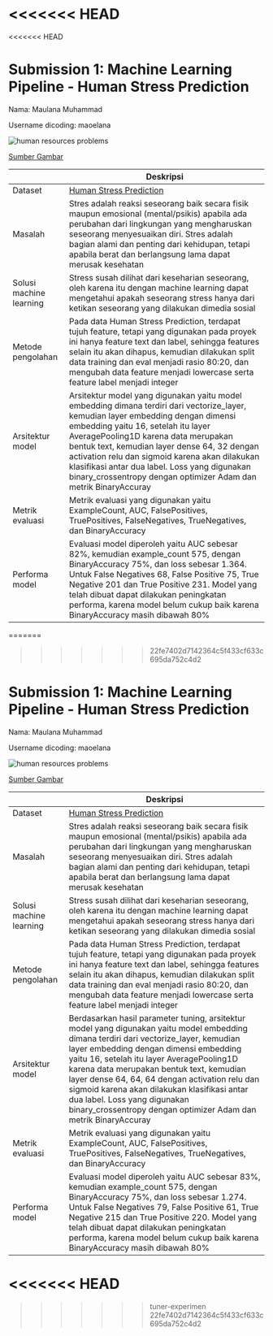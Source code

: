 <<<<<<< HEAD
=======
<<<<<<< HEAD
# Submission 1: Machine Learning Pipeline - Human Stress Prediction
Nama: Maulana Muhammad

Username dicoding: maoelana

![human resources problems](https://user-images.githubusercontent.com/58927608/232183728-df31ce54-b58c-4163-a563-5df9d3daf167.jpg)

[Sumber Gambar](https://blog.peoplespheres.com/en-us/what-problems-do-human-resources-managers-face-every-day)

| | Deskripsi |
| ----------- | ----------- |
| Dataset | [Human Stress Prediction](https://www.kaggle.com/datasets/kreeshrajani/human-stress-prediction) |
| Masalah | Stres adalah reaksi seseorang baik secara fisik maupun emosional (mental/psikis) apabila ada perubahan dari lingkungan yang mengharuskan seseorang menyesuaikan diri. Stres adalah bagian alami dan penting dari kehidupan, tetapi apabila berat dan berlangsung lama dapat merusak kesehatan |
| Solusi machine learning | Stress susah dilihat dari keseharian seseorang, oleh karena itu dengan machine learning dapat mengetahui apakah seseorang stress hanya dari ketikan seseorang yang dilakukan dimedia sosial |
| Metode pengolahan | Pada data Human Stress Prediction, terdapat tujuh feature, tetapi yang digunakan pada proyek ini hanya feature text dan label, sehingga features selain itu akan dihapus, kemudian dilakukan split data training dan eval menjadi rasio 80:20, dan mengubah data feature menjadi lowercase serta feature label menjadi integer |
| Arsitektur model | Arsitektur model yang digunakan yaitu model embedding dimana terdiri dari vectorize_layer, kemudian layer embedding dengan dimensi embedding yaitu 16, setelah itu layer AveragePooling1D karena data merupakan bentuk text, kemudian layer dense 64, 32 dengan activation relu dan sigmoid karena akan dilakukan klasifikasi antar dua label. Loss yang digunakan binary_crossentropy dengan optimizer Adam dan metrik BinaryAccuray |
| Metrik evaluasi | Metrik evaluasi yang digunakan yaitu ExampleCount, AUC, FalsePositives, TruePositives, FalseNegatives, TrueNegatives, dan BinaryAccuracy |
| Performa model | Evaluasi model diperoleh yaitu AUC sebesar 82%, kemudian example_count 575, dengan BinaryAccuracy 75%, dan loss sebesar 1.364. Untuk False Negatives 68, False Positive 75, True Negative 201 dan True Positive 231. Model yang telah dibuat dapat dilakukan peningkatan performa, karena model belum cukup baik karena BinaryAccuracy masih dibawah 80% |
=======
>>>>>>> 22fe7402d7142364c5f433cf633c695da752c4d2
# Submission 1: Machine Learning Pipeline - Human Stress Prediction

Nama: Maulana Muhammad

Username dicoding: maoelana

![human resources problems](https://user-images.githubusercontent.com/58927608/232183728-df31ce54-b58c-4163-a563-5df9d3daf167.jpg)

[Sumber Gambar](https://blog.peoplespheres.com/en-us/what-problems-do-human-resources-managers-face-every-day)

|                         | Deskripsi                                                                                                                                                                                                                                                                                                                                                                                                                                                                      |
| ----------------------- | ------------------------------------------------------------------------------------------------------------------------------------------------------------------------------------------------------------------------------------------------------------------------------------------------------------------------------------------------------------------------------------------------------------------------------------------------------------------------------ |
| Dataset                 | [Human Stress Prediction](https://www.kaggle.com/datasets/kreeshrajani/human-stress-prediction)                                                                                                                                                                                                                                                                                                                                                                                   |
| Masalah                 | Stres adalah reaksi seseorang baik secara fisik maupun emosional (mental/psikis) apabila ada perubahan dari lingkungan yang mengharuskan seseorang menyesuaikan diri. Stres adalah bagian alami dan penting dari kehidupan, tetapi apabila berat dan berlangsung lama dapat merusak kesehatan                                                                                                                                                                                  |
| Solusi machine learning | Stress susah dilihat dari keseharian seseorang, oleh karena itu dengan machine learning dapat mengetahui apakah seseorang stress hanya dari ketikan seseorang yang dilakukan dimedia sosial                                                                                                                                                                                                                                                                                    |
| Metode pengolahan       | Pada data Human Stress Prediction, terdapat tujuh feature, tetapi yang digunakan pada proyek ini hanya feature text dan label, sehingga features selain itu akan dihapus, kemudian dilakukan split data training dan eval menjadi rasio 80:20, dan mengubah data feature menjadi lowercase serta feature label menjadi integer                                                                                                                                                 |
| Arsitektur model        | Berdasarkan hasil parameter tuning, arsitektur model yang digunakan yaitu model embedding dimana terdiri dari vectorize_layer, kemudian layer embedding dengan dimensi embedding yaitu 16, setelah itu layer AveragePooling1D karena data merupakan bentuk text, kemudian layer dense 64, 64, 64 dengan activation relu dan sigmoid karena akan dilakukan klasifikasi antar dua label. Loss yang digunakan binary_crossentropy dengan optimizer Adam dan metrik BinaryAccuray |
| Metrik evaluasi         | Metrik evaluasi yang digunakan yaitu ExampleCount, AUC, FalsePositives, TruePositives, FalseNegatives, TrueNegatives, dan BinaryAccuracy                                                                                                                                                                                                                                                                                                                                       |
| Performa model          | Evaluasi model diperoleh yaitu AUC sebesar 83%, kemudian example_count 575, dengan BinaryAccuracy 75%, dan loss sebesar 1.274. Untuk False Negatives 79, False Positive 61, True Negative 215 dan True Positive 220. Model yang telah dibuat dapat dilakukan peningkatan performa, karena model belum cukup baik karena BinaryAccuracy masih dibawah 80%                                                                                                                       |
<<<<<<< HEAD
=======
>>>>>>> tuner-experimen
>>>>>>> 22fe7402d7142364c5f433cf633c695da752c4d2
